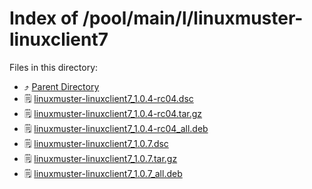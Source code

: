 
# Index of /pool/main/l/linuxmuster-linuxclient7
Files in this directory:
- ⤴ [Parent Directory](../)
- 🗒 [linuxmuster-linuxclient7_1.0.4-rc04.dsc](linuxmuster-linuxclient7_1.0.4-rc04.dsc)
- 🗒 [linuxmuster-linuxclient7_1.0.4-rc04.tar.gz](linuxmuster-linuxclient7_1.0.4-rc04.tar.gz)
- 🗒 [linuxmuster-linuxclient7_1.0.4-rc04_all.deb](linuxmuster-linuxclient7_1.0.4-rc04_all.deb)
- 🗒 [linuxmuster-linuxclient7_1.0.7.dsc](linuxmuster-linuxclient7_1.0.7.dsc)
- 🗒 [linuxmuster-linuxclient7_1.0.7.tar.gz](linuxmuster-linuxclient7_1.0.7.tar.gz)
- 🗒 [linuxmuster-linuxclient7_1.0.7_all.deb](linuxmuster-linuxclient7_1.0.7_all.deb)
